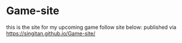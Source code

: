 # Game-site
this is the site for my upcoming game
follow site below:
published via https://singitan.github.io/Game-site/
